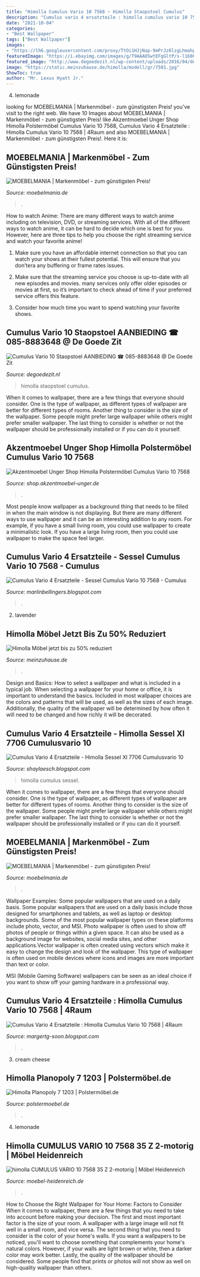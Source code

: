 ```yaml
---
title: "Himolla Cumulus Vario 10 7568 ~ Himolla Staopstoel Cumulus"
description: "Cumulus vario 4 ersatzteile : himolla cumulus vario 10 7568"
date: "2021-10-04"
categories:
- "Best Wallpaper"
tags: ["Best Wallpaper"]
images:
- "https://lh6.googleusercontent.com/proxy/TtOi1HJjNap-9mPrJz6lzgLhmahpAI_vMMqKdY1hI1B1Db73-XhZN8xB9gnEmGZzCmo2hGtLwFCkndQQ7IoXRtcGKjGMGNrKaPSTplgtO_dJLLX0d1NEaM4iV7PAOR8fxf6A=w1200-h630-p-k-no-nu"
featuredImage: "https://i.ebayimg.com/images/g/T9AAAOSwtEFgGltP/s-l1600.jpg"
featured_image: "http://www.degoedezit.nl/wp-content/uploads/2016/04/degoedezit_nl_aanbieding_himolla_cosyform_tecla_7046_relaxfauteuil_2016.jpg"
image: "https://static.meinzuhause.de/himolla/modell/gr/7501.jpg"
ShowToc: true
author: "Mr. Lexus Hyatt Jr."
---
```



4. lemonade 

	

		
looking for MOEBELMANIA | Markenmöbel - zum günstigsten Preis! you've visit to the right web. We have 10 Images about MOEBELMANIA | Markenmöbel - zum günstigsten Preis! like Akzentmoebel Unger Shop Himolla Polstermöbel Cumulus Vario 10 7568, Cumulus Vario 4 Ersatzteile : Himolla Cumulus Vario 10 7568 | 4Raum and also MOEBELMANIA | Markenmöbel - zum günstigsten Preis!. Here it is:
		
    
## MOEBELMANIA | Markenmöbel - Zum Günstigsten Preis!

<img loading=lazy src="https://static.moebelmania.de/himolla/modell/gr/7502.jpg" onerror="this.onerror=null;this.src='https://tse1.mm.bing.net/th?id=OIP.SbnctR5TShOswXZpn5PthQHaEE&amp;pid=15.1';" alt="MOEBELMANIA | Markenmöbel - zum günstigsten Preis!">

_Source: moebelmania.de_

>. 

	

How to watch Anime: There are many different ways to watch anime including on television, DVD, or streaming services.
With all of the different ways to watch anime, it can be hard to decide which one is best for you. However, here are three tips to help you choose the right streaming service and watch your favorite anime!
1. Make sure you have an affordable internet connection so that you can watch your shows at their fullest potential. This will ensure that you don’tera any buffering or frame rates issues.

2. Make sure that the streaming service you choose is up-to-date with all new episodes and movies. many services only offer older episodes or movies at first, so it’s important to check ahead of time if your preferred service offers this feature.

3. Consider how much time you want to spend watching your favorite shows.

    
## Cumulus Vario 10 Staopstoel AANBIEDING ☎ 085-8883648 @ De Goede Zit

<img loading=lazy src="http://www.degoedezit.nl/wp-content/uploads/2016/04/degoedezit_nl_aanbieding_himolla_cosyform_tecla_7046_relaxfauteuil_2016.jpg" onerror="this.onerror=null;this.src='https://tse1.mm.bing.net/th?id=OIP.Ct2RK7DBmFP86GaZfv56agHaEK&amp;pid=15.1';" alt="Cumulus Vario 10 Staopstoel AANBIEDING ☎ 085-8883648 @ De Goede Zit">

_Source: degoedezit.nl_

>himolla staopstoel cumulus. 

	

When it comes to wallpaper, there are a few things that everyone should consider. One is the type of wallpaper, as different types of wallpaper are better for different types of rooms. Another thing to consider is the size of the wallpaper. Some people might prefer large wallpaper while others might prefer smaller wallpaper. The last thing to consider is whether or not the wallpaper should be professionally installed or if you can do it yourself.

    
## Akzentmoebel Unger Shop Himolla Polstermöbel Cumulus Vario 10 7568

<img loading=lazy src="https://shop.akzentmoebel-unger.de/media/catalog/product/cache/1/image/9df78eab33525d08d6e5fb8d27136e95/h/i/himolla_cumulus_vario_10_7568_maxi-mini.jpg" onerror="this.onerror=null;this.src='https://tse3.mm.bing.net/th?id=OIP.egzWX9seePgDhu6pYvUHAwHaG-&amp;pid=15.1';" alt="Akzentmoebel Unger Shop Himolla Polstermöbel Cumulus Vario 10 7568">

_Source: shop.akzentmoebel-unger.de_

>. 

	

Most people know wallpaper as a background thing that needs to be filled in when the main window is not displaying. But there are many different ways to use wallpaper and it can be an interesting addition to any room. For example, if you have a small living room, you could use wallpaper to create a minimalistic look. If you have a large living room, then you could use wallpaper to make the space feel larger.

    
## Cumulus Vario 4 Ersatzteile - Sessel Cumulus Vario 10 7568 - Cumulus

<img loading=lazy src="https://i.ebayimg.com/images/g/T9AAAOSwtEFgGltP/s-l1600.jpg" onerror="this.onerror=null;this.src='https://tse1.mm.bing.net/th?id=OIP.h8Nu5VjRz5u_aW9iLjZbkwHaH6&amp;pid=15.1';" alt="Cumulus Vario 4 Ersatzteile - Sessel Cumulus Vario 10 7568 - Cumulus">

_Source: marlinbellingers.blogspot.com_

>. 

	

2. lavender 

    
## Himolla Möbel Jetzt Bis Zu 50% Reduziert

<img loading=lazy src="https://static.meinzuhause.de/himolla/modell/gr/7501.jpg" onerror="this.onerror=null;this.src='https://tse1.mm.bing.net/th?id=OIP.hL0q1Xbt5_xBYUadTcit1gHaEE&amp;pid=15.1';" alt="Himolla Möbel jetzt bis zu 50% reduziert">

_Source: meinzuhause.de_

>. 

	

Design and Basics: How to select a wallpaper and what is included in a typical job.
When selecting a wallpaper for your home or office, it is important to understand the basics. Included in most wallpaper choices are the colors and patterns that will be used, as well as the sizes of each image. Additionally, the quality of the wallpaper will be determined by how often it will need to be changed and how richly it will be decorated.

    
## Cumulus Vario 4 Ersatzteile - Himolla Sessel Xl 7706 Cumulusvario 10

<img loading=lazy src="https://online-moebel-kaufen.de/shop/images/product_images/popup_images/58310_6.jpg" onerror="this.onerror=null;this.src='https://tse4.mm.bing.net/th?id=OIP.7vNv4YZmM6xgj17OIp22fwHaE7&amp;pid=15.1';" alt="Cumulus Vario 4 Ersatzteile - Himolla Sessel Xl 7706 Cumulusvario 10">

_Source: shaylaesch.blogspot.com_

>himolla cumulus sessel. 

	

When it comes to wallpaper, there are a few things that everyone should consider. One is the type of wallpaper, as different types of wallpaper are better for different types of rooms. Another thing to consider is the size of the wallpaper. Some people might prefer large wallpaper while others might prefer smaller wallpaper. The last thing to consider is whether or not the wallpaper should be professionally installed or if you can do it yourself.

    
## MOEBELMANIA | Markenmöbel - Zum Günstigsten Preis!

<img loading=lazy src="https://static.moebelmania.de/himolla/modell/gr/7104.jpg" onerror="this.onerror=null;this.src='https://tse1.mm.bing.net/th?id=OIP._ho9eCJNXFiLnAc2eZpTFAHaEE&amp;pid=15.1';" alt="MOEBELMANIA | Markenmöbel - zum günstigsten Preis!">

_Source: moebelmania.de_

>. 

	

Wallpaper Examples: Some popular wallpapers that are used on a daily basis.
Some popular wallpapers that are used on a daily basis include those designed for smartphones and tablets, as well as laptop or desktop backgrounds. Some of the most popular wallpaper types on these platforms include photo, vector, and MSI. 
Photo wallpaper is often used to show off photos of people or things within a given space. It can also be used as a background image for websites, social media sites, and other applications.Vector wallpaper is often created using vectors which make it easy to change the design and look of the wallpaper. This type of wallpaper is often used on mobile devices where icons and images are more important than text or color. 

MSI (Mobile Gaming Software) wallpapers can be seen as an ideal choice if you want to show off your gaming hardware in a professional way.

    
## Cumulus Vario 4 Ersatzteile : Himolla Cumulus Vario 10 7568 | 4Raum

<img loading=lazy src="https://lh6.googleusercontent.com/proxy/TtOi1HJjNap-9mPrJz6lzgLhmahpAI_vMMqKdY1hI1B1Db73-XhZN8xB9gnEmGZzCmo2hGtLwFCkndQQ7IoXRtcGKjGMGNrKaPSTplgtO_dJLLX0d1NEaM4iV7PAOR8fxf6A=w1200-h630-p-k-no-nu" onerror="this.onerror=null;this.src='https://tse2.mm.bing.net/th?id=OIP.I2TvO3OueSCv4_IwtR-D8QHaD1&amp;pid=15.1';" alt="Cumulus Vario 4 Ersatzteile : Himolla Cumulus Vario 10 7568 | 4Raum">

_Source: margertg-soon.blogspot.com_

>. 

	

3. cream cheese 

    
## Himolla Planopoly 7 1203 | Polstermöbel.de

<img loading=lazy src="https://www.polstermoebel.de/media/image/9c/f3/1f/Himolla_1203_Polstermoebel_315adeea77395a3.jpg" onerror="this.onerror=null;this.src='https://tse1.mm.bing.net/th?id=OIP.FLuGsBR8qNoDaFkdrXIVTgHaFP&amp;pid=15.1';" alt="Himolla Planopoly 7 1203 | Polstermöbel.de">

_Source: polstermoebel.de_

>. 

	

4. lemonade 

    
## Himolla CUMULUS VARIO 10 7568 35 Z 2-motorig | Möbel Heidenreich

<img loading=lazy src="https://www.moebel-heidenreich.de/media/image/f5/a0/1a/himolla_danzig35Z_funk.jpg" onerror="this.onerror=null;this.src='https://tse2.mm.bing.net/th?id=OIP.LShI2MLnFKk3ZSAL8dYhbgHaHa&amp;pid=15.1';" alt="himolla CUMULUS VARIO 10 7568 35 Z 2-motorig | Möbel Heidenreich">

_Source: moebel-heidenreich.de_

>. 

	

How to Choose the Right Wallpaper for Your Home: Factors to Consider
When it comes to wallpaper, there are a few things that you need to take into account before making your decision. The first and most important factor is the size of your room. A wallpaper with a large image will not fit well in a small room, and vice versa. 
The second thing that you need to consider is the color of your home's walls. If you want a wallpapers to be noticed, you'll want to choose something that complements your home's natural colors. However, if your walls are light brown or white, then a darker color may work better. 
Lastly, the quality of the wallpaper should be considered. Some people find that prints or photos will not show as well on high-quality wallpaper than others.

